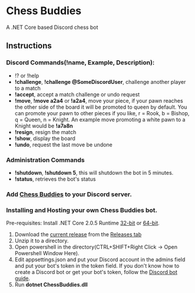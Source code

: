 # Chess Buddies
A .NET Core based Discord chess bot

## Instructions

### Discord Commands(!name, Example, Description):
* !? or !help
* **!challenge**, **!challenge @SomeDiscordUser**, challenge another player to a match
* **!accept**, accept a match challenge or undo request
* **!move**, **!move a2a4** or **!a2a4**, move your piece, if your pawn reaches the other side of the board it will be promoted to queen by default. You can promote your pawn to other pieces if you like, r = Rook, b = Bishop, q = Queen, n = Knight. An example move promoting a white pawn to a Knight would be **!a7a8n**
* **!resign**, resign the match
* **!show**, display the board
* **!undo**, request the last move be undone

### Administration Commands
* **!shutdown**, **!shutdown 5**, this will shutdown the bot in 5 minutes.
* **!status**, retrieves the bot's status

### Add [Chess Buddies](https://discordapp.com/oauth2/authorize?&client_id=400489160441462787&scope=bot&permissions=0) to your Discord server.

### Installing and Hosting your own Chess Buddies bot.
Pre-requisites: Install .NET Core 2.0.5 Runtime [32-bit](https://www.microsoft.com/net/download/thank-you/dotnet-runtime-2.0.5-windows-x86-installer) or [64-bit](https://www.microsoft.com/net/download/thank-you/dotnet-runtime-2.0.5-windows-x64-installer).

1. Download the [current release](https://github.com/nvrnight/chessbuddies/releases/tag/1.0.8) from the [Releases tab](https://github.com/nvrnight/chessbuddies/releases)
2. Unzip it to a directory.
3. Open powershell in the directory(CTRL+SHIFT+Right Click -> Open Powershell Window Here).
4. Edit appsettings.json and put your Discord account in the admins field and put your bot's token in the token field. If you don't know how to create a Discord bot or get your bot's token, follow the [Discord bot guide](https://github.com/reactiflux/discord-irc/wiki/Creating-a-discord-bot-&-getting-a-token).
5. Run **dotnet ChessBuddies.dll**
